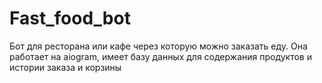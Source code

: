 # Fast_food_bot

Бот для ресторана или кафе через которую можно заказать еду.
Она работает на aiogram, имеет базу данных для содержания продуктов и истории заказа и корзины
